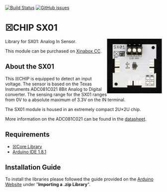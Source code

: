 [![Build Status](https://travis-ci.org/xinabox/arduino-SX01.svg?branch=master)](https://travis-ci.org/xinabox/arduino-SX01)
[![GitHub issues](https://img.shields.io/github/issues/xinabox/arduino-SX01.svg)](https://github.com/xinabox/arduino-SX01/issues)

# ☒CHIP SX01
<img src="extras/SX01 V0.5.0.JPG" width="35%" height="auto" align="right">
Library for SX01: Analog In Sensor.

This module can be purchased on [Xinabox CC](https://xinabox.cc/SX01/).

## About the SX01
This ☒CHIP is equipped to detect an input voltage. The sensor is based on the Texas Instruments ADC081C021 8Bit Analog to Digital converter. The sensing range for the SX01 ranges from 0V to a absolute maximum of 3.3V on the IN terminal. 

The SX01 module is housed in an extremely compact 2U×2U chip. 

More information on the ADC081C021 can be found in the [datasheet](http://www.ti.com/lit/ds/symlink/adc081c021.pdf).

## Requirements
  - [☒Core Library](https://github.com/xinabox/xCore)
  - [Arduino IDE 1.8.1](https://www.arduino.cc/en/main/software)
  
## Installation Guide
To install the libraries please followed the guide provided on the [Arduino Website](https://www.arduino.cc/en/Guide/Libraries) under "**Importing a .zip Library**".
